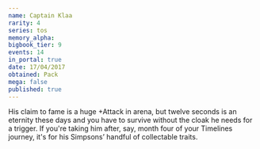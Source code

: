 ```yaml
---
name: Captain Klaa
rarity: 4
series: tos
memory_alpha:
bigbook_tier: 9
events: 14
in_portal: true
date: 17/04/2017
obtained: Pack
mega: false
published: true
---
```


His claim to fame is a huge +Attack in arena, but twelve seconds is an eternity these days and you have to survive without the cloak he needs for a trigger. If you're taking him after, say, month four of your Timelines journey, it's for his Simpsons’ handful of collectable traits.
